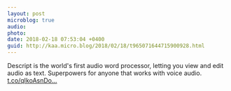 ```yaml
---
layout: post
microblog: true
audio: 
photo: 
date: 2018-02-18 07:53:04 +0400
guid: http://kaa.micro.blog/2018/02/18/t965071644715900928.html
---
```

Descript is the world's first audio word processor, letting you view and edit audio as text. Superpowers for anyone that works with voice audio. [t.co/qIkoAsnDo...](https://t.co/qIkoAsnDoN)
